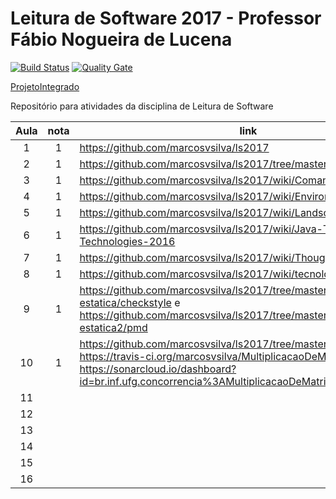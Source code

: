 # Leitura de Software 2017 - Professor Fábio Nogueira de Lucena

[![Build Status](https://travis-ci.org/marcosvsilva/MultiplicacaoDeMatrizes.svg?branch=master)](https://travis-ci.org/marcosvsilva/MultiplicacaoDeMatrizes)
[![Quality Gate](https://sonarqube.com/api/badges/gate?key=br.inf.ufg.concorrencia%3AMultiplicacaoDeMatrizes)](https://sonarcloud.io/dashboard?id=br.inf.ufg.concorrencia%3AMultiplicacaoDeMatrizes)

[ProjetoIntegrado](https://github.com/marcosvsilva/MultiplicacaoDeMatrizes)

Repositório para atividades da disciplina de Leitura de Software


| Aula  | nota | link | comentário  |
|:-:|:-:|---|:-:|
| 1  | 1 | https://github.com/marcosvsilva/ls2017  |   |
| 2  | 1 | https://github.com/marcosvsilva/ls2017/tree/master/listas/PDF |   |
| 3  | 1 | https://github.com/marcosvsilva/ls2017/wiki/Comandos |   |
| 4  | 1 | https://github.com/marcosvsilva/ls2017/wiki/Environment |   |
| 5  | 1 | https://github.com/marcosvsilva/ls2017/wiki/Landscape |   |
| 6  | 1 | https://github.com/marcosvsilva/ls2017/wiki/Java-Tools-and-Technologies-2016 |   |
| 7  | 1 | https://github.com/marcosvsilva/ls2017/wiki/ThoughtWorks |   |
| 8  | 1 | https://github.com/marcosvsilva/ls2017/wiki/tecnologiasThoughtworks |   |
| 9  | 1 | https://github.com/marcosvsilva/ls2017/tree/master/analise-estatica/checkstyle e https://github.com/marcosvsilva/ls2017/tree/master/analise-estatica2/pmd |   |
| 10  | 1 | https://github.com/marcosvsilva/ls2017/tree/master/javancss, https://travis-ci.org/marcosvsilva/MultiplicacaoDeMatrizes e https://sonarcloud.io/dashboard?id=br.inf.ufg.concorrencia%3AMultiplicacaoDeMatrizes |   |
| 11  |   |   |   |
| 12  |   |   |   |
| 13  |   |   |   |
| 14  |   |   |   |
| 15  |   |   |   |
| 16  |   |   |   |
